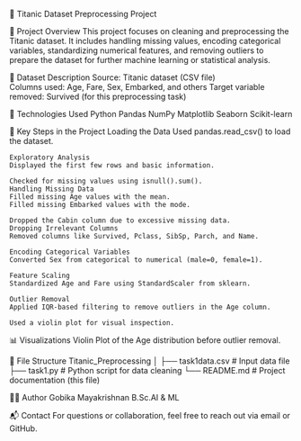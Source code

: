 🚢 Titanic Dataset Preprocessing Project

📁 Project Overview
	This project focuses on cleaning and preprocessing the Titanic dataset. It includes handling missing values, encoding categorical variables, standardizing numerical features, and removing outliers to prepare the dataset for further machine learning or statistical analysis.

🧾 Dataset Description
	Source: Titanic dataset (CSV file)		
	Columns used: Age, Fare, Sex, Embarked, and others
	Target variable removed: Survived (for this preprocessing task)

🔧 Technologies Used
	Python
	Pandas
	NumPy
	Matplotlib
	Seaborn
	Scikit-learn

📌 Key Steps in the Project
	Loading the Data
	Used pandas.read_csv() to load the dataset.

	Exploratory Analysis
	Displayed the first few rows and basic information.

	Checked for missing values using isnull().sum().
	Handling Missing Data
	Filled missing Age values with the mean.
	Filled missing Embarked values with the mode.
	
	Dropped the Cabin column due to excessive missing data.
	Dropping Irrelevant Columns
	Removed columns like Survived, Pclass, SibSp, Parch, and Name.
	
	Encoding Categorical Variables
	Converted Sex from categorical to numerical (male=0, female=1).

	Feature Scaling
	Standardized Age and Fare using StandardScaler from sklearn.

	Outlier Removal
	Applied IQR-based filtering to remove outliers in the Age column.

	Used a violin plot for visual inspection.

📊 Visualizations
	Violin Plot of the Age distribution before outlier removal.

📂 File Structure
Titanic_Preprocessing
│
├── task1data.csv               # Input data file
├── task1.py    # Python script for data cleaning
└── README.md                   # Project documentation (this file)

🙋‍♀️ Author
Gobika Mayakrishnan B.Sc.AI & ML 


📬 Contact
For questions or collaboration, feel free to reach out via email or GitHub.
